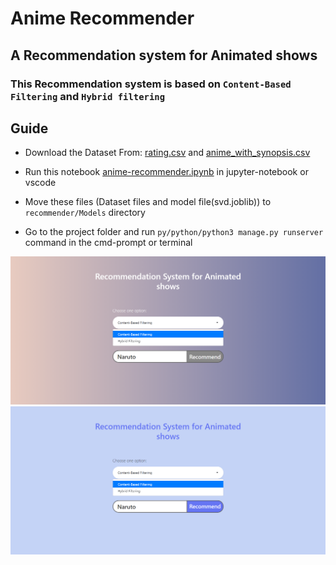 # Anime Recommender
## A Recommendation system for Animated shows
### This Recommendation system is based on `Content-Based Filtering` and `Hybrid filtering`

## Guide
- Download the Dataset From: [rating.csv](https://www.kaggle.com/CooperUnion/anime-recommendations-database?select=rating.csv) and [anime_with_synopsis.csv](https://www.kaggle.com/hernan4444/anime-recommendation-database-2020?select=anime_with_synopsis.csv)

- Run this notebook [anime-recommender.ipynb](https://github.com/Gnitch/Anime-Recommender/blob/master/recommender/Models/anime-recommender.ipynb) in jupyter-notebook or vscode
- Move these files (Dataset files and model file(svd.joblib)) to `recommender/Models` directory
- Go to the project folder and run  `py/python/python3 manage.py runserver` command in the cmd-prompt or terminal

![](https://github.com/Gnitch/Anime-Recommender/blob/master/screenshots/ss1.png)
![](https://github.com/Gnitch/Anime-Recommender/blob/master/screenshots/ss3.png)
